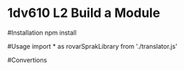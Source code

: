 # 1dv610 L2 Build a Module

#Installation
npm install

#Usage
import * as rovarSprakLibrary from './translator.js'

#Convertions
